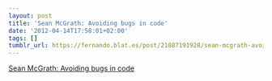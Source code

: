 ```yaml
---
layout: post
title: 'Sean McGrath: Avoiding bugs in code'
date: '2012-04-14T17:58:01+02:00'
tags: []
tumblr_url: https://fernando.blat.es/post/21087191928/sean-mcgrath-avoiding-bugs-in-code
---
```

[Sean McGrath: Avoiding bugs in code](http://seanmcgrath.blogspot.com.es/2012/04/avoiding-bugs-in-code.html?m=1)  
